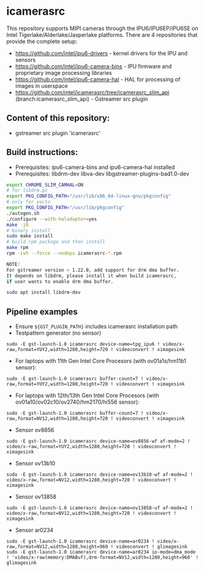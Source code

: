 # icamerasrc

This repository supports MIPI cameras through the IPU6/IPU6EP/IPU6SE on Intel Tigerlake/Alderlake/Jasperlake platforms. There are 4 repositories that provide the complete setup:

- https://github.com/intel/ipu6-drivers - kernel drivers for the IPU and sensors
- https://github.com/intel/ipu6-camera-bins - IPU firmware and proprietary image processing libraries
- https://github.com/intel/ipu6-camera-hal - HAL for processing of images in userspace
- https://github.com/intel/icamerasrc/tree/icamerasrc_slim_api (branch:icamerasrc_slim_api) - Gstreamer src plugin

## Content of this repository:
* gstreamer src plugin 'icamerasrc'

## Build instructions:
* Prerequisites: ipu6-camera-bins and ipu6-camera-hal installed 
* Prerequisites: libdrm-dev libva-dev libgstreamer-plugins-bad1.0-dev

```sh
export CHROME_SLIM_CAMHAL=ON
# for libdrm.pc
export PKG_CONFIG_PATH="/usr/lib/x86_64-linux-gnu/pkgconfig"
# only for yocto
export PKG_CONFIG_PATH="/usr/lib/pkgconfig"
./autogen.sh
./configure --with-haladaptor=yes
make -j8
# binary install
sudo make install
# build rpm package and then install
make rpm
rpm -ivh --force --nodeps icamerasrc-*.rpm

NOTE:
For gstreamer version > 1.22.0, add support for drm dma buffer.
It depends on libdrm, please install it when build icamerasrc,
if user wants to enable drm dma buffer.

sudo apt install libdrm-dev
```

## Pipeline examples
* Ensure `${GST_PLUGIN_PATH}` includes icamerasrc installation path
* Testpattern generator (no sensor)
```
sudo -E gst-launch-1.0 icamerasrc device-name=tpg_ipu6 ! video/x-raw,format=YUY2,width=1280,height=720 ! videoconvert ! ximagesink
```

* For laptops with 11th Gen Intel Core Procesors (with ov01a1s/hm11b1 sensor):
```
sudo -E gst-launch-1.0 icamerasrc buffer-count=7 ! video/x-raw,format=YUY2,width=1280,height=720 ! videoconvert ! ximagesink
```

* For laptops with 12th/13th Gen Intel Core Procesors (with ov01a10/ov02c10/ov2740/hm2170/hi556 sensor):
```
sudo -E gst-launch-1.0 icamerasrc buffer-count=7 ! video/x-raw,format=NV12,width=1280,height=720 ! videoconvert ! ximagesink
```

* Sensor ov8856
```
sudo -E gst-launch-1.0 icamerasrc device-name=ov8856-wf af-mode=2 ! video/x-raw,format=YUY2,width=1280,height=720 ! videoconvert ! ximagesink
```

* Sensor ov13b10
```
sudo -E gst-launch-1.0 icamerasrc device-name=ov13b10-wf af-mode=2 ! video/x-raw,format=NV12,width=1280,height=720 ! videoconvert ! ximagesink
```

* Sensor ov13858
```
sudo -E gst-launch-1.0 icamerasrc device-name=ov13858-uf af-mode=2 ! video/x-raw,format=NV12,width=1280,height=720 ! videoconvert ! ximagesink
```

* Sensor ar0234
```
sudo -E gst-launch-1.0 icamerasrc device-name=ar0234 ! video/x-raw,format=NV12,width=1280,height=960 ! videoconvert ! glimagesink
sudo -E gst-launch-1.0 icamerasrc device-name=ar0234 io-mode=dma_mode ! 'video/x-raw(memory:DMABuf),drm-format=NV12,width=1280,height=960' ! glimagesink
```
